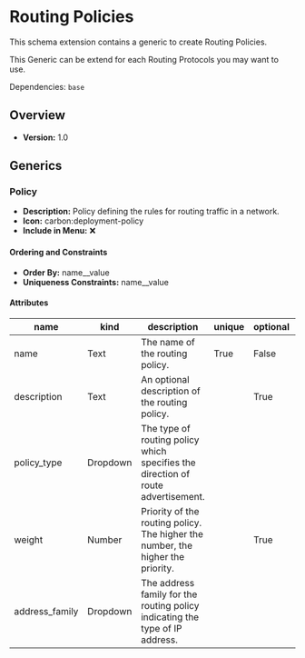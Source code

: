 # Routing Policies

This schema extension contains a generic to create Routing Policies.

This Generic can be extend for each Routing Protocols you may want to use.


Dependencies: `base`

## Overview

- **Version:** 1.0

## Generics

### Policy

- **Description:** Policy defining the rules for routing traffic in a network.
- **Icon:** carbon:deployment-policy
- **Include in Menu:** ❌


#### Ordering and Constraints
- **Order By:** name__value
- **Uniqueness Constraints:** name__value
#### Attributes

| name | kind | description | unique | optional | order_weight | label | choices | default_value |
| ---- | ---- | ----------- | ------ | -------- | ------------ | ----- | ------- | ------------- |
| name | Text | The name of the routing policy. | True | False | 1000 |  | `` |  |
| description | Text | An optional description of the routing policy. |  | True | 1100 |  | `` |  |
| policy_type | Dropdown | The type of routing policy which specifies the direction of route advertisement. |  |  | 1200 | Type | `import-policy, export-policy, import-export-policy` |  |
| weight | Number | Priority of the routing policy. The higher the number, the higher the priority. |  | True | 1400 |  | `` | 1000 |
| address_family | Dropdown | The address family for the routing policy indicating the type of IP address. |  |  | 1150 |  | `ipv4, ipv6, all` | all |
